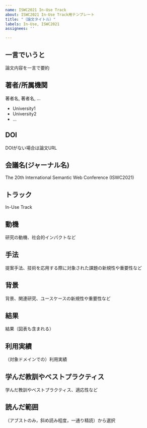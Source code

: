```yaml
---
name: ISWC2021 In-Use Track
about: ISWC2021 In-Use Track用テンプレート
title: "（論文タイトル）"
labels: In-Use, ISWC2021
assignees: ''

---
```


## 一言でいうと
論文内容を一言で要約  
## 著者/所属機関
著者名, 著者名, ...
- University1
- University2
- ...

## DOI
DOIがない場合は論文URL  
## 会議名(ジャーナル名)  
The 20th International Semantic Web Conference (ISWC2021)
## トラック
In-Use Track

## 動機
研究の動機、社会的インパクトなど  
## 手法
提案手法、技術を応用する際に対象された課題の新規性や重要性など  
## 背景
背景、関連研究、ユースケースの新規性や重要性など  
## 結果
結果（図表も含まれる）  
## 利用実績
（対象ドメインでの）利用実績  
## 学んだ教訓やベストプラクティス
学んだ教訓やベストプラクティス、適応性など  
## 読んだ範囲
（アブストのみ，斜め読み程度，一通り精読）から選択
